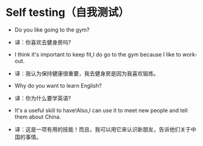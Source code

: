 # Self testing（自我测试）

- Do you like going to the gym?
- 译：你喜欢去健身房吗?
- I think it's important to keep fit,I do go to the gym because I like to work-out.
- 译：我认为保持健康很重要，我去健身房是因为我喜欢锻炼。

- Why do you want to learn English?
- 译：你为什么要学英语?
- It's a useful skill to have!Also,I can use it to meet new people and tell them about China.
- 译：这是一项有用的技能！而且，我可以用它来认识新朋友，告诉他们关于中国的事情。
